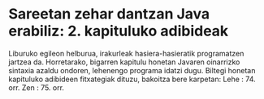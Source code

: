 # Sareetan zehar dantzan Java erabiliz: 2. kapituluko adibideak
Liburuko egileon helburua, irakurleak hasiera-hasieratik programatzen jartzea da. Horretarako, bigarren kapitulu honetan Javaren oinarrizko sintaxia azaldu ondoren, lehenengo programa idatzi dugu.
Biltegi honetan kapituluko adibideen fitxategiak dituzu, bakoitza bere karpetan:
  Lehe    : 74. orr.
  Zen     : 75. orr.
